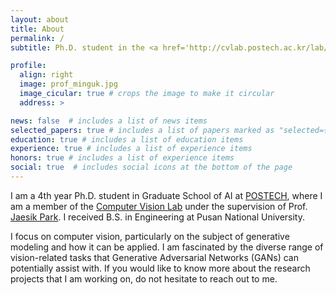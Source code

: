 ```yaml
---
layout: about
title: About
permalink: /
subtitle: Ph.D. student in the <a href='http://cvlab.postech.ac.kr/lab/'>Computer Vision Lab</a> at <a href='https://postech.ac.kr/eng/'>POSTECH</a>.

profile:
  align: right
  image: prof_minguk.jpg
  image_cicular: true # crops the image to make it circular
  address: > 

news: false  # includes a list of news items
selected_papers: true # includes a list of papers marked as "selected={true}"
education: true # includes a list of education items
experience: true # includes a list of experience items
honors: true # includes a list of experience items
social: true  # includes social icons at the bottom of the page
---
```


I am a 4th year Ph.D. student in Graduate School of AI at [POSTECH](https://postech.ac.kr/eng/), where I am a member of the [Computer Vision Lab](http://cvlab.postech.ac.kr/lab/) under the supervision of Prof. [Jaesik Park](https://jaesik.info/). I received B.S. in Engineering at Pusan National University. 

I focus on computer vision, particularly on the subject of generative modeling and how it can be applied. I am fascinated by the diverse range of vision-related tasks that Generative Adversarial Networks (GANs) can potentially assist with. If you would like to know more about the research projects that I am working on, do not hesitate to reach out to me.